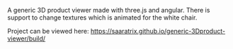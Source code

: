 A generic 3D product viewer made with three.js and angular. 
There is support to change textures which is animated for the white chair.

Project can be viewed here:
https://saaratrix.github.io/generic-3Dproduct-viewer/build/
